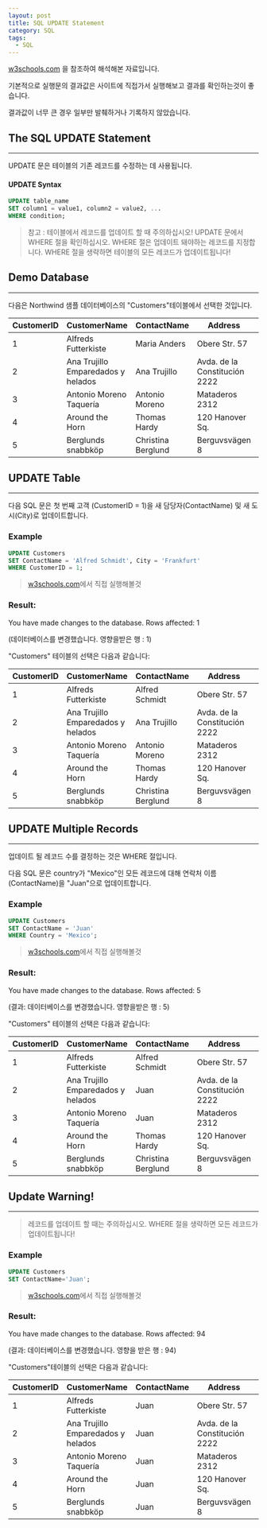 ```yaml
---
layout: post
title: SQL UPDATE Statement
category: SQL
tags:
  - SQL
---
```




[w3schools.com](www.w3schools.com/sql) 을 참조하여 해석해본 자료입니다.

기본적으로 실행문의 결과값은 사이트에 직접가서 실행해보고 결과를 확인하는것이 좋습니다.

결과값이 너무 큰 경우 일부만 발췌하거나 기록하지 않았습니다.






## The SQL UPDATE Statement

---



UPDATE 문은 테이블의 기존 레코드를 수정하는 데 사용됩니다.



#### UPDATE Syntax

```sql
UPDATE table_name
SET column1 = value1, column2 = value2, ...
WHERE condition;
```



> 참고 : 테이블에서 레코드를 업데이트 할 때 주의하십시오! UPDATE 문에서 WHERE 절을 확인하십시오. WHERE 절은 업데이트 돼야하는 레코드를 지정합니다. WHERE 절을 생략하면 테이블의 모든 레코드가 업데이트됩니다!







## Demo Database

---



다음은 Northwind 샘플 데이터베이스의 "Customers"테이블에서 선택한 것입니다.



| CustomerID | CustomerName                       | ContactName        | Address                       | City        | PostalCode | Country |
| ---------- | ---------------------------------- | ------------------ | ----------------------------- | ----------- | ---------- | ------- |
| 1          | Alfreds Futterkiste                | Maria Anders       | Obere Str. 57                 | Berlin      | 12209      | Germany |
| 2          | Ana Trujillo Emparedados y helados | Ana Trujillo       | Avda. de la Constitución 2222 | México D.F. | 05021      | Mexico  |
| 3          | Antonio Moreno Taquería            | Antonio Moreno     | Mataderos 2312                | México D.F. | 05023      | Mexico  |
| 4          | Around the Horn                    | Thomas Hardy       | 120 Hanover Sq.               | London      | WA1 1DP    | UK      |
| 5          | Berglunds snabbköp                 | Christina Berglund | Berguvsvägen 8                | Luleå       | S-958 22   | Sweden  |







## UPDATE Table

---



다음 SQL 문은 첫 번째 고객 (CustomerID = 1)을 새 담당자(ContactName) 및 새 도시(City)로 업데이트합니다.



### Example

```sql
UPDATE Customers
SET ContactName = 'Alfred Schmidt', City = 'Frankfurt'
WHERE CustomerID = 1;
```

> [w3schools.com](www.w3schools.com/sql)에서 직접 실행해볼것



### Result:

You have made changes to the database. Rows affected: 1

(데이터베이스를 변경했습니다. 영향을받은 행 : 1)





"Customers" 테이블의 선택은 다음과 같습니다:



| CustomerID | CustomerName                       | ContactName        | Address                       | City        | PostalCode | Country |
| ---------- | ---------------------------------- | ------------------ | ----------------------------- | ----------- | ---------- | ------- |
| 1          | Alfreds Futterkiste                | Alfred Schmidt     | Obere Str. 57                 | Frankfurt   | 12209      | Germany |
| 2          | Ana Trujillo Emparedados y helados | Ana Trujillo       | Avda. de la Constitución 2222 | México D.F. | 05021      | Mexico  |
| 3          | Antonio Moreno Taquería            | Antonio Moreno     | Mataderos 2312                | México D.F. | 05023      | Mexico  |
| 4          | Around the Horn                    | Thomas Hardy       | 120 Hanover Sq.               | London      | WA1 1DP    | UK      |
| 5          | Berglunds snabbköp                 | Christina Berglund | Berguvsvägen 8                | Luleå       | S-958 22   | Sweden  |







## UPDATE Multiple Records

---



업데이트 될 레코드 수를 결정하는 것은 WHERE 절입니다.

다음 SQL 문은 country가 "Mexico"인 모든 레코드에 대해 연락처 이름(ContactName)을 "Juan"으로 업데이트합니다.



### Example

```sql
UPDATE Customers
SET ContactName = 'Juan'
WHERE Country = 'Mexico';
```

> [w3schools.com](www.w3schools.com/sql)에서 직접 실행해볼것



### Result:

You have made changes to the database. Rows affected: 5

(결과: 데이터베이스를 변경했습니다. 영향을받은 행 : 5)





"Customers" 테이블의 선택은 다음과 같습니다:



| CustomerID | CustomerName                       | ContactName        | Address                       | City        | PostalCode | Country |
| ---------- | ---------------------------------- | ------------------ | ----------------------------- | ----------- | ---------- | ------- |
| 1          | Alfreds Futterkiste                | Alfred Schmidt     | Obere Str. 57                 | Frankfurt   | 12209      | Germany |
| 2          | Ana Trujillo Emparedados y helados | Juan               | Avda. de la Constitución 2222 | México D.F. | 05021      | Mexico  |
| 3          | Antonio Moreno Taquería            | Juan               | Mataderos 2312                | México D.F. | 05023      | Mexico  |
| 4          | Around the Horn                    | Thomas Hardy       | 120 Hanover Sq.               | London      | WA1 1DP    | UK      |
| 5          | Berglunds snabbköp                 | Christina Berglund | Berguvsvägen 8                | Luleå       | S-958 22   | Sweden  |







## Update Warning!

---


> 레코드를 업데이트 할 때는 주의하십시오. WHERE 절을 생략하면 모든 레코드가 업데이트됩니다!



### Example

```sql
UPDATE Customers
SET ContactName='Juan';
```

> [w3schools.com](www.w3schools.com/sql)에서 직접 실행해볼것



### Result:

You have made changes to the database. Rows affected: 94

(결과: 데이터베이스를 변경했습니다. 영향을 받은 행 : 94)





"Customers"테이블의 선택은 다음과 같습니다:



| CustomerID | CustomerName                       | ContactName | Address                       | City        | PostalCode | Country |
| ---------- | ---------------------------------- | ----------- | ----------------------------- | ----------- | ---------- | ------- |
| 1          | Alfreds Futterkiste                | Juan        | Obere Str. 57                 | Frankfurt   | 12209      | Germany |
| 2          | Ana Trujillo Emparedados y helados | Juan        | Avda. de la Constitución 2222 | México D.F. | 05021      | Mexico  |
| 3          | Antonio Moreno Taquería            | Juan        | Mataderos 2312                | México D.F. | 05023      | Mexico  |
| 4          | Around the Horn                    | Juan        | 120 Hanover Sq.               | London      | WA1 1DP    | UK      |
| 5          | Berglunds snabbköp                 | Juan        | Berguvsvägen 8                | Luleå       | S-958 22   | Sweden  |
